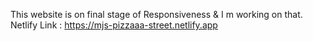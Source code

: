 This website is on final stage of Responsiveness & I m working on that.
Netlify Link : https://mjs-pizzaaa-street.netlify.app
